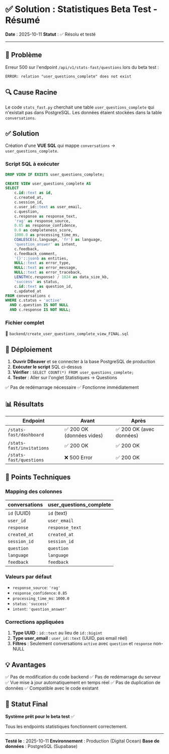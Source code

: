 # ✅ Solution : Statistiques Beta Test - Résumé

**Date** : 2025-10-11
**Statut** : ✅ Résolu et testé

---

## 🎯 Problème

Erreur 500 sur l'endpoint `/api/v1/stats-fast/questions` lors du beta test :

```
ERROR: relation "user_questions_complete" does not exist
```

## 🔍 Cause Racine

Le code `stats_fast.py` cherchait une table `user_questions_complete` qui n'existait pas dans PostgreSQL. Les données étaient stockées dans la table `conversations`.

## ✅ Solution

Création d'une **VUE SQL** qui mappe `conversations` → `user_questions_complete`.

### Script SQL à exécuter

```sql
DROP VIEW IF EXISTS user_questions_complete;

CREATE VIEW user_questions_complete AS
SELECT
    c.id::text as id,
    c.created_at,
    c.session_id,
    c.user_id::text as user_email,
    c.question,
    c.response as response_text,
    'rag' as response_source,
    0.85 as response_confidence,
    0.0 as completeness_score,
    1000.0 as processing_time_ms,
    COALESCE(c.language, 'fr') as language,
    'question_answer' as intent,
    c.feedback,
    c.feedback_comment,
    '{}'::jsonb as entities,
    NULL::text as error_type,
    NULL::text as error_message,
    NULL::text as error_traceback,
    LENGTH(c.response) / 1024 as data_size_kb,
    'success' as status,
    c.id::text as question_id,
    c.updated_at
FROM conversations c
WHERE c.status = 'active'
  AND c.question IS NOT NULL
  AND c.response IS NOT NULL;
```

### Fichier complet

📄 `backend/create_user_questions_complete_view_FINAL.sql`

## 🚀 Déploiement

1. **Ouvrir DBeaver** et se connecter à la base PostgreSQL de production
2. **Exécuter le script** SQL ci-dessus
3. **Vérifier** : `SELECT COUNT(*) FROM user_questions_complete;`
4. **Tester** : Aller sur l'onglet Statistiques → Questions

✅ Pas de redémarrage nécessaire
✅ Fonctionne immédiatement

## 📊 Résultats

| Endpoint | Avant | Après |
|----------|-------|-------|
| `/stats-fast/dashboard` | ✅ 200 OK (données vides) | ✅ 200 OK (avec données) |
| `/stats-fast/invitations` | ✅ 200 OK | ✅ 200 OK |
| `/stats-fast/questions` | ❌ 500 Error | ✅ 200 OK |

## 🔧 Points Techniques

### Mapping des colonnes

| conversations | user_questions_complete |
|--------------|-------------------------|
| `id` (UUID) | `id` (text) |
| `user_id` | `user_email` |
| `response` | `response_text` |
| `created_at` | `created_at` |
| `session_id` | `session_id` |
| `question` | `question` |
| `language` | `language` |
| `feedback` | `feedback` |

### Valeurs par défaut

- `response_source`: `'rag'`
- `response_confidence`: `0.85`
- `processing_time_ms`: `1000.0`
- `status`: `'success'`
- `intent`: `'question_answer'`

### Corrections appliquées

1. **Type UUID** : `id::text` au lieu de `id::bigint`
2. **Type user_email** : `user_id::text` (UUID, pas email réel)
3. **Filtres** : Seulement conversations `active` avec `question` et `response` non-NULL

## 💡 Avantages

✅ Pas de modification du code backend
✅ Pas de redémarrage du serveur
✅ Vue mise à jour automatiquement en temps réel
✅ Pas de duplication de données
✅ Compatible avec le code existant

## 🎉 Statut Final

**Système prêt pour le beta test** ✅

Tous les endpoints statistiques fonctionnent correctement.

---

**Testé le** : 2025-10-11
**Environnement** : Production (Digital Ocean)
**Base de données** : PostgreSQL (Supabase)
